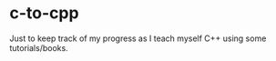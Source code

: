 c-to-cpp
========

Just to keep track of my progress as I teach myself C++ using some tutorials/books.
